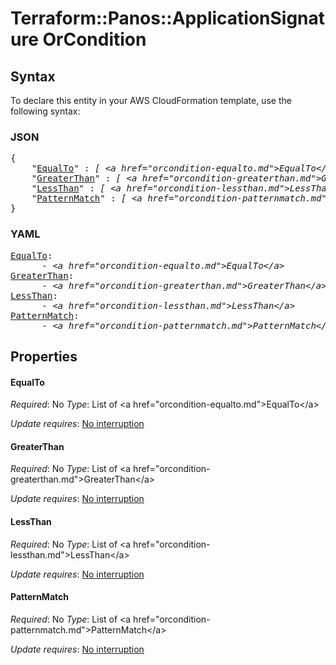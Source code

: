 # Terraform::Panos::ApplicationSignature OrCondition

## Syntax

To declare this entity in your AWS CloudFormation template, use the following syntax:

### JSON

<pre>
{
    "<a href="#equalto" title="EqualTo">EqualTo</a>" : <i>[ &lt;a href=&#34;orcondition-equalto.md&#34;&gt;EqualTo&lt;/a&gt;, ... ]</i>,
    "<a href="#greaterthan" title="GreaterThan">GreaterThan</a>" : <i>[ &lt;a href=&#34;orcondition-greaterthan.md&#34;&gt;GreaterThan&lt;/a&gt;, ... ]</i>,
    "<a href="#lessthan" title="LessThan">LessThan</a>" : <i>[ &lt;a href=&#34;orcondition-lessthan.md&#34;&gt;LessThan&lt;/a&gt;, ... ]</i>,
    "<a href="#patternmatch" title="PatternMatch">PatternMatch</a>" : <i>[ &lt;a href=&#34;orcondition-patternmatch.md&#34;&gt;PatternMatch&lt;/a&gt;, ... ]</i>
}
</pre>

### YAML

<pre>
<a href="#equalto" title="EqualTo">EqualTo</a>: <i>
      - &lt;a href=&#34;orcondition-equalto.md&#34;&gt;EqualTo&lt;/a&gt;</i>
<a href="#greaterthan" title="GreaterThan">GreaterThan</a>: <i>
      - &lt;a href=&#34;orcondition-greaterthan.md&#34;&gt;GreaterThan&lt;/a&gt;</i>
<a href="#lessthan" title="LessThan">LessThan</a>: <i>
      - &lt;a href=&#34;orcondition-lessthan.md&#34;&gt;LessThan&lt;/a&gt;</i>
<a href="#patternmatch" title="PatternMatch">PatternMatch</a>: <i>
      - &lt;a href=&#34;orcondition-patternmatch.md&#34;&gt;PatternMatch&lt;/a&gt;</i>
</pre>

## Properties

#### EqualTo

_Required_: No
_Type_: List of &lt;a href=&#34;orcondition-equalto.md&#34;&gt;EqualTo&lt;/a&gt;

_Update requires_: [No interruption](https://docs.aws.amazon.com/AWSCloudFormation/latest/UserGuide/using-cfn-updating-stacks-update-behaviors.html#update-no-interrupt)

#### GreaterThan

_Required_: No
_Type_: List of &lt;a href=&#34;orcondition-greaterthan.md&#34;&gt;GreaterThan&lt;/a&gt;

_Update requires_: [No interruption](https://docs.aws.amazon.com/AWSCloudFormation/latest/UserGuide/using-cfn-updating-stacks-update-behaviors.html#update-no-interrupt)

#### LessThan

_Required_: No
_Type_: List of &lt;a href=&#34;orcondition-lessthan.md&#34;&gt;LessThan&lt;/a&gt;

_Update requires_: [No interruption](https://docs.aws.amazon.com/AWSCloudFormation/latest/UserGuide/using-cfn-updating-stacks-update-behaviors.html#update-no-interrupt)

#### PatternMatch

_Required_: No
_Type_: List of &lt;a href=&#34;orcondition-patternmatch.md&#34;&gt;PatternMatch&lt;/a&gt;

_Update requires_: [No interruption](https://docs.aws.amazon.com/AWSCloudFormation/latest/UserGuide/using-cfn-updating-stacks-update-behaviors.html#update-no-interrupt)

